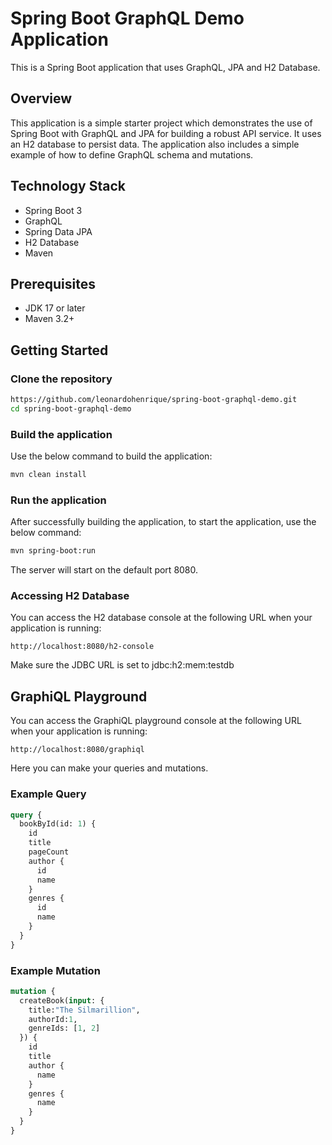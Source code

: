 # Spring Boot GraphQL Demo Application

This is a Spring Boot application that uses GraphQL, JPA and H2 Database.

## Overview

This application is a simple starter project which demonstrates the use of Spring Boot with GraphQL and JPA for building a robust API service. It uses an H2 database to persist data. The application also includes a simple example of how to define GraphQL schema and mutations.

## Technology Stack

- Spring Boot 3
- GraphQL
- Spring Data JPA
- H2 Database
- Maven

## Prerequisites

- JDK 17 or later
- Maven 3.2+

## Getting Started

### Clone the repository

```bash
https://github.com/leonardohenrique/spring-boot-graphql-demo.git
cd spring-boot-graphql-demo
```

### Build the application

Use the below command to build the application:

```bash
mvn clean install
```

### Run the application

After successfully building the application, to start the application, use the below command:

```bash
mvn spring-boot:run
```

The server will start on the default port 8080.

### Accessing H2 Database
You can access the H2 database console at the following URL when your application is running:

```http
http://localhost:8080/h2-console
```

Make sure the JDBC URL is set to jdbc:h2:mem:testdb

## GraphiQL Playground

You can access the GraphiQL playground console at the following URL when your application is running:

```http
http://localhost:8080/graphiql
```

Here you can make your queries and mutations.

### Example Query

```graphql
query {
  bookById(id: 1) {
    id
    title
    pageCount
    author {
      id
      name
    }
    genres {
      id
      name
    }
  }
}
```

### Example Mutation

```graphql
mutation {
  createBook(input: {
    title:"The Silmarillion",
    authorId:1,
    genreIds: [1, 2]
  }) {
    id
    title
    author {
      name
    }
    genres {
      name
    }
  }
}
```